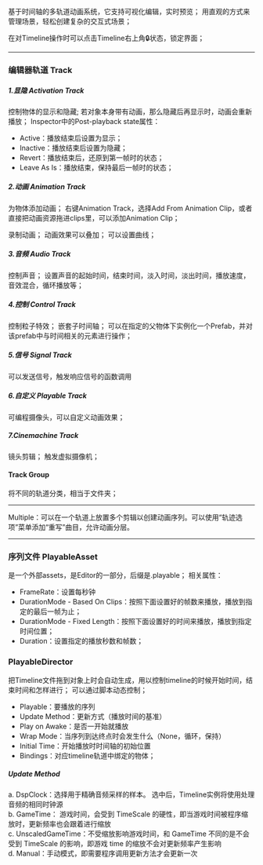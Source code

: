 基于时间轴的多轨道动画系统，它支持可视化编辑，实时预览；
用直观的方式来管理场景，轻松创建复杂的交互式场景；

在对Timeline操作时可以点击Timeline右上角🔒状态，锁定界面；
***
### 编辑器轨道 Track
##### 1.显隐 Activation Track
控制物体的显示和隐藏;
若对象本身带有动画，那么隐藏后再显示时，动画会重新播放；
Inspector中的Post-playback state属性：
-   Active：播放结束后设置为显示；
-   Inactive：播放结束后设置为隐藏；
-   Revert：播放结束后，还原到第一帧时的状态；
-   Leave As Is：播放结束，保持最后一帧时的状态；

##### 2.动画 Animation Track
为物体添加动画；
右键Animation Track，选择Add From Animation Clip，或者直接把动画资源拖进clips里，可以添加Animation Clip；

录制动画；
动画效果可以叠加；
可以设置曲线；

##### 3.音频 Audio Track
控制声音；
设置声音的起始时间，结束时间，淡入时间，淡出时间，播放速度，音效混合，循环播放等；

##### 4.控制 Control Track
控制粒子特效；
嵌套子时间轴；
可以在指定的父物体下实例化一个Prefab，并对该prefab中与时间相关的元素进行操作；

##### 5.信号 Signal Track
可以发送信号，触发响应信号的函数调用

##### 6.自定义 Playable Track
可编程摄像头，可以自定义动画效果；

##### 7.Cinemachine Track
镜头剪辑；
触发虚拟摄像机；

#### Track Group
将不同的轨道分类，相当于文件夹；

***
Multiple：可以在一个轨道上放置多个剪辑以创建动画序列。可以使用“轨迹选项”菜单添加“重写”曲目，允许动画分层。
***
### 序列文件 PlayableAsset
是一个外部assets，是Editor的一部分，后缀是.playable；
相关属性：
-   FrameRate：设置每秒钟
-   DurationMode - Based On Clips：按照下面设置好的帧数来播放，播放到指定的最后一帧为止；
-   DurationMode - Fixed Length：按照下面设置好的时间来播放，播放到指定时间位置；
-   Duration：设置指定的播放秒数和帧数；

### PlayableDirector
把Timeline文件拖到对象上时会自动生成，用以控制timeline的时候开始时间，结束时间和怎样进行；
可以通过脚本动态控制；
-   Playable：要播放的序列
-   Update Method：更新方式（播放时间的基准）
-   Play on Awake：是否一开始就播放
-   Wrap Mode：当序列到达终点时会发生什么（None，循环，保持）
-   Initial Time：开始播放时时间轴的初始位置
-   Bindings：对应timeline轨道中绑定的物体；

##### Update Method
a. DspClock：选择用于精确音频采样的样本。 选中后，Timeline实例将使用处理音频的相同时钟源  
b. GameTime： 游戏时间，会受到 TimeScale 的硬性，即当游戏时间被程序缩放时，更新频率也会跟着进行缩放  
c. UnscaledGameTime：不受缩放影响游戏时间，和 GameTime 不同的是不会受到 TimeScale 的影响，即游戏 time 的缩放不会对更新频率产生影响  
d. Manual：手动模式，即需要程序调用更新方法才会更新一次

  



